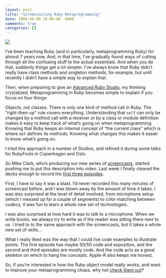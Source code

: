 ```yaml
---
layout: post
title: "Screencasting Ruby Metaprogramming"
date: 2008-06-09 19:00:00 -0600
comments: true
categories: []
---
```




<img src="https://31.media.tumblr.com/0ecf630b57780b0fe64911fa56e9fb5b/tumblr_inline_my1a0jNm3X1rgo2z9.jpg"/>





I’ve been teaching Ruby (and in particularly, metaprogramming Ruby) for almost 7 years now. And, in that time, I’ve gradually found ways of cutting through all the confusing stuff to the actual essentials. And when you do that, suddenly things get a lot simpler. I’ve always know that Ruby didn’t really have class methods and singleton methods, for example, but until recently I didn’t have a simple way to explain that.


Then, when preparing to give an <a href="http://pragmaticstudio.com/ruby">Advanced Ruby Studio</a>, my thinking crystalized. Metaprogramming in Ruby becomes simple to explain if you focus on four things:

Objects, not classes.
There is only one kind of method call in Ruby. The “right-then-up” rule covers everything.
Understanding that `self` can only be changed by a method call with a receiver or by a class or module definition makes it easy to keep track of what’s going on when metaprogramming.
Knowing that Ruby keeps an internal concept of “the current class” which is where `def` defines its methods. Knowing what changes this makes it easier to know what’s going on.

I tried this approach in a number of Studios, and refined it during some talks for RubyFools in Copenhagen and Oslo.


So Mike Clark, who’s producing our new series of <a href="http://pragmatic.tv/">screencasts</a>, started pushing me to put this description into video. Last week I finally cleared the decks enough to record the <a href="http://pragprog.com/screencasts/v-dtrubyom/the-ruby-object-model-and-metaprogramming">first three episodes</a>.


First, I have to say it was a blast. I’d never recorded this many minutes of screencast before, and I was blown away by the amount of time it takes. I was also surprised at the level of detail involved, from microphone setup (which I messed up for a couple of segments) to color matching between codecs, it was fun to learn a whole new set of technologies.


I was also surprised at how hard it was to talk to a microphone. When we write books, we always try to write as if the reader was sitting there next to us. I tried to to the same approach with the screencasts, but it takes a whole new set of skills…


What I really liked was the way that I could live code examples to illustrate points. The first episode has maybe 50/50 code and exposition, and the second and third episodes are mostly code. And the code acts as a great skeleton on which to hang the concepts. Apple-R also keeps me honest.


So, if you’re interested in how the Ruby object model really works, and want to improve your metaprogramming chops, why not <a href="http://pragprog.com/screencasts/v-dtrubyom/the-ruby-object-model-and-metaprogramming">check them out</a>?

